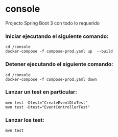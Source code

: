 # console
Projecto Spring Boot 3 con todo lo requerido

### Iniciar ejecutando el siguiente comando:
````
cd /console
docker-compose -f compose-prod.yaml up  --build
````

### Detener ejecutando el siguiente comando:
````
cd /console
docker-compose -f compose-prod.yaml down
````

### Lanzar un test en particular:
````
mvn test -Dtest="CreateEventDtoTest"
mvn test -Dtest="EventControllerTest"
````

### Lanzar los test:
````
mvn test
````
